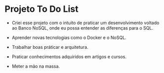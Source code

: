 # Projeto To Do List

* Criei esse projeto com o intuito de praticar um desenvolvimento voltado ao Banco NoSQL, 
onde eu possa entender as diferenças para o SQL.

* Aprender novas tecnologias como o Docker e o NoSQL.

* Trabalhar boas práticar e arquitetura.

* Praticar conhecimentos adquiridos em artigos e cursos.

* Meter a mão na massa.
